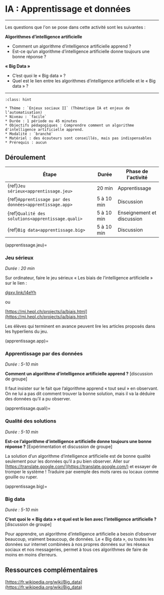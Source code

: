 # IA : Apprentissage et données

---- 

Les questions que l'on se pose dans cette activité sont les suivantes :

**Algorithmes d’intelligence artificielle**
* Comment un algorithme d’intelligence artificielle apprend ?
* Est-ce qu’un algorithme d’intelligence artificielle donne toujours une bonne
réponse ?

**« Big Data »**
* C’est quoi le « Big data » ?
* Quel est le lien entre les algorithmes d’intelligence artificielle et le « Big data » ?

----

```{admonition} Intelligence artificielle. Apprentissage et données
:class: hint

* Thème : `Enjeux sociaux II` (Thèmatique IA et enjeux de l’automatisation)
* Niveau : `facile`
* Durée : 1 période ou 45 minutes
* Objectifs pédagogiques : Comprendre comment un algorithme d'intelligence artificielle apprend.
* Modalité : `branché`
* Matériel : des écouteurs sont conseillés, mais pas indispensables
* Prérequis : aucun

```

## Déroulement


| Étape                                   | Durée  | Phase de l'activité   | 
|---------------------------------------|------ |---------------------|
| {ref}`Jeu sérieux<apprentissage.jeu>`  | 20 min  | Apprentissage           |
| {ref}`Apprentissage par des données<apprentissage.app>` | 5 à 10 min  | Discussion |
| {ref}`Qualité des solutions<apprentissage.quali>`          | 5 à 10 min   | Enseignement et discussion           |
| {ref}`Big data<apprentissage.big>`                       | 5 à 10 min   | Discussion              |



(apprentissage.jeu)=
### Jeu sérieux 

*Durée : 20 min*

Sur ordinateur, faire le jeu sérieux « Les biais de l’intelligence artificielle » sur le lien :

[dgxy.link/I4eYh](https://dgxy.link/I4eYh)

ou

[https://mi.hepl.ch/projects/ia/biais.html](https://mi.hepl.ch/projects/ia/biais.html)

Les élèves qui terminent en avance peuvent lire les articles proposés dans les hyperliens du jeu.


(apprentissage.app)=
### Apprentissage par des données

*Durée : 5-10 min*

**Comment un algorithme d’intelligence artificielle apprend ?** [discussion de groupe]

Il faut insister sur le fait que l’algorithme apprend « tout seul »
en observant. On ne lui a pas dit comment trouver la bonne solution, mais il va la déduire des données qu’il a pu observer.

(apprentissage.quali)=
### Qualité des solutions

*Durée : 5-10 min*

**Est-ce l’algorithme d’intelligence artificielle donne toujours une bonne réponse ?** [Expérimentation et discussion de groupe]

La solution d’un algorithme d’intelligence artificielle est de bonne
qualité seulement pour les données qu’il a pu bien observer.
Aller sur [https://translate.google.com/](https://translate.google.com/) et essayer de tromper le système ! Traduire par exemple des mots rares ou locaux comme gouille ou ruper.

(apprentissage.big)=
### Big data

*Durée : 5-10 min*

**C’est quoi le « Big data » et quel est le lien avec l’intelligence artificielle ?** [discussion de groupe]

Pour apprendre, un algorithme d’intelligence artificielle a besoin d’observer beaucoup, vraiment beaucoup, de données. Le « Big data », ou toutes les données sur internet combinées à nos propres données
sur les réseaux sociaux et nos messageries, permet à tous ces algorithmes de faire de moins en moins d’erreurs.

## Ressources complémentaires

[https://fr.wikipedia.org/wiki/Big_data](https://fr.wikipedia.org/wiki/Big_data)
